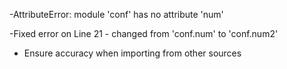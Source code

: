 -AttributeError: module 'conf' has no attribute 'num'

-Fixed error on Line 21
	- changed from 'conf.num' to 'conf.num2'

- Ensure accuracy when importing from other sources
